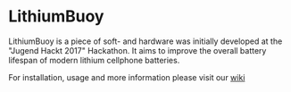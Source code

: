 # LithiumBuoy
LithiumBuoy is a piece of soft- and hardware was initially developed at the "Jugend Hackt 2017" Hackathon. It aims to improve the overall battery lifespan of modern lithium cellphone batteries.

For installation, usage and more information please visit our [wiki](https://github.com/Jugendhackt/LithiumBuoy/wiki)
